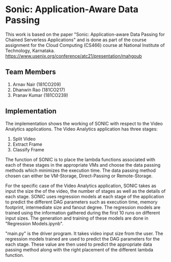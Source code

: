 # Sonic: Application-Aware Data Passing

This work is based on the paper "Sonic: Application-aware Data Passing for Chained Serverless Applications" and is done as part of the course assignment for the Cloud Computing (CS466) course at National Institute of Technology, Karnataka.
https://www.usenix.org/conference/atc21/presentation/mahgoub

## Team Members
1. Arnav Nair (181CO209)
2. Dhanwin Rao (181CO217)
3. Pranav Kumar (181CO239)

## Implementation
The implementation shows the working of SONIC with respect to the Video Analytics applications. The Video Analytics application has three stages:
1. Split Video
2. Extract Frame
3. Classify Frame

The function of SONIC is to place the lambda functions associated with each of these stages in the appropriate VMs and choose the data passing methods which minimizes the execution time. The data passing method chosen can either be VM-Storage, Direct-Passing or Remote-Storage.

For the specific case of the Video Analytics application, SONIC takes as input the size the of the video, the number of stages as well as the details of each stage.
SONIC uses regression models at each stage of the application to predict the different DAG parameters such as execution time, memory footprint, intermediate size and fanout degree. The regression models are trained using the information gathered during the first 10 runs on different input sizes. The generation and training of these models are done in "Regression Models.ipynb".

"main.py" is the driver program. It takes video input size from the user. The regression models trained are used to predict the DAG parameters for the each stage. These value are then used to predict the appropriate data passing method along with the right placement of the different lambda function.
